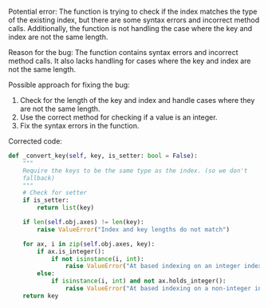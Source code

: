 Potential error:
The function is trying to check if the index matches the type of the existing index, but there are some syntax errors and incorrect method calls. Additionally, the function is not handling the case where the key and index are not the same length.

Reason for the bug:
The function contains syntax errors and incorrect method calls. It also lacks handling for cases where the key and index are not the same length.

Possible approach for fixing the bug:
1. Check for the length of the key and index and handle cases where they are not the same length.
2. Use the correct method for checking if a value is an integer.
3. Fix the syntax errors in the function.

Corrected code:
```python
def _convert_key(self, key, is_setter: bool = False):
    """
    Require the keys to be the same type as the index. (so we don't
    fallback)
    """
    # Check for setter
    if is_setter:
        return list(key)

    if len(self.obj.axes) != len(key):
        raise ValueError("Index and key lengths do not match")

    for ax, i in zip(self.obj.axes, key):
        if ax.is_integer():
            if not isinstance(i, int):
                raise ValueError("At based indexing on an integer index can only have integer indexers")
        else:
            if isinstance(i, int) and not ax.holds_integer():
                raise ValueError("At based indexing on a non-integer index can only have non-integer indexers")
    return key
```